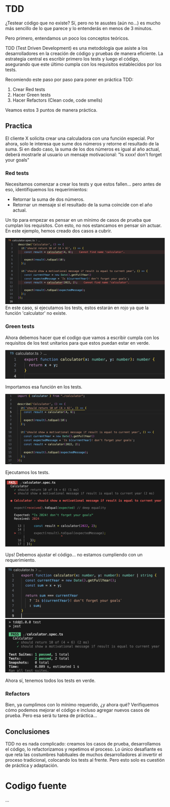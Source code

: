 # TDD

¿Testear código que no existe? Sí, pero no te asustes (aún no...) es mucho más sencillo de lo que parece y lo entenderás en menos de 3 minutos.

Pero primero, entendamos un poco los conceptos teóricos.

TDD (Test Driven Development) es una metodología que asiste a los desarrolladores en la creación de código y pruebas de manera eficiente. La estrategia central es escribir primero los tests y luego el código, asegurando que este último cumpla con los requisitos establecidos por los tests.

Recomiendo este paso por paso para poner en práctica TDD:

1. Crear Red tests
2. Hacer Green tests
3. Hacer Refactors (Clean code, code smells)

Veamos estos 3 puntos de manera práctica.

## Practica

El cliente X solicita crear una calculadora con una función especial. Por ahora, solo le interesa que sume dos números y retorne el resultado de la suma. Si en dado caso, la suma de los dos números es igual al año actual, deberá mostrarle al usuario un mensaje motivacional:  "Is xxxx! don't forget your goals"

### Red tests

Necesitamos comenzar a crear los tests y que estos fallen... pero antes de eso, identifiquemos los requerimientos:

- Retornar la suma de dos números.
- Retornar un mensaje si el resultado de la suma coincide con el año actual.

Un tip para empezar es pensar en un mínimo de casos de prueba que cumplan los requisitos. Con esto, no nos estancamos en pensar sin actuar. En este ejemplo, hemos creado dos casos a cubrir.

![01-test](assets/01-test.png)
En este caso, si ejecutamos los tests, estos estarán en rojo ya que la función 'calculator' no existe.

### Green tests

Ahora debemos hacer que el codigo que vamos a escribir cumpla con los requisitos de los test unitarios para que estos puedan estar en verde.

![02-code](assets/02-code.png)

Importamos esa función en los tests.

![04-test](assets/04-test.png)

Ejecutamos los tests.

![03-terminal](assets/03-terminal.png)

Ups! Debemos ajustar el código... no estamos cumpliendo con un requerimiento.

![05-code](assets/05-code.png)
![06-terminal](assets/06-terminal.png)

Ahora sí, tenemos todos los tests en verde.

### Refactors

Bien, ya cumplimos con lo mínimo requerido, ¿y ahora qué? Verifiquemos cómo podemos mejorar el código e incluso agregar nuevos casos de prueba. Pero esa será tu tarea de práctica...

## Conclusiones

TDD no es nada complicado: creamos los casos de prueba, desarrollamos el código, lo refactorizamos y repetimos el proceso. Lo único desafiante es que reta las costumbres habituales de muchos desarrolladores al invertir el proceso tradicional, colocando los tests al frente. Pero esto solo es cuestión de práctica y adaptación.

# Codigo fuente

...
